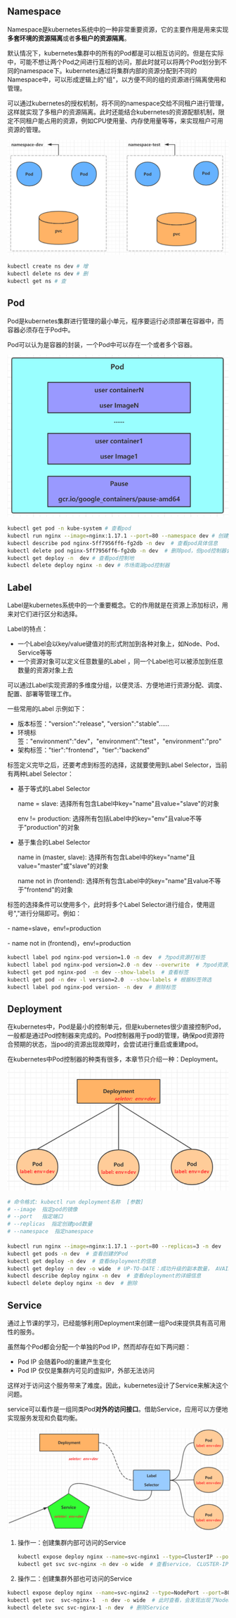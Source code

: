 ## Namespace

​    Namespace是kubernetes系统中的一种非常重要资源，它的主要作用是用来实现**多套环境的资源隔离**或者**多租户的资源隔离**。

​    默认情况下，kubernetes集群中的所有的Pod都是可以相互访问的。但是在实际中，可能不想让两个Pod之间进行互相的访问，那此时就可以将两个Pod划分到不同的namespace下。kubernetes通过将集群内部的资源分配到不同的Namespace中，可以形成逻辑上的"组"，以方便不同的组的资源进行隔离使用和管理。

​    可以通过kubernetes的授权机制，将不同的namespace交给不同租户进行管理，这样就实现了多租户的资源隔离。此时还能结合kubernetes的资源配额机制，限定不同租户能占用的资源，例如CPU使用量、内存使用量等等，来实现租户可用资源的管理。


![alt text](资源/namespace.png)



```sh
kubectl create ns dev # 增
kubectl delete ns dev # 删
kubectl get ns # 查
```

## Pod

Pod是kubernetes集群进行管理的最小单元，程序要运行必须部署在容器中，而容器必须存在于Pod中。

Pod可以认为是容器的封装，一个Pod中可以存在一个或者多个容器。

![alt text](资源/pod.png)

```sh
kubectl get pod -n kube-system # 查看pod
kubectl run nginx --image=nginx:1.17.1 --port=80 --namespace dev # 创建p
kubectl describe pod nginx-5ff7956ff6-fg2db -n dev  # 查看pod具体信息
kubectl delete pod nginx-5ff7956ff6-fg2db -n dev  # 删除pod，但pod控制器会重新生成新的， 所以要删除pod控制器， 看下面两行代码
kubectl get deploy -n  dev # 查看pod控制地
kubectl delete deploy nginx -n dev # 市场南湖pod控制器

```

## Label

Label是kubernetes系统中的一个重要概念。它的作用就是在资源上添加标识，用来对它们进行区分和选择。

Label的特点：

- 一个Label会以key/value键值对的形式附加到各种对象上，如Node、Pod、Service等等
- 一个资源对象可以定义任意数量的Label ，同一个Label也可以被添加到任意数量的资源对象上去

可以通过Label实现资源的多维度分组，以便灵活、方便地进行资源分配、调度、配置、部署等管理工作。

一些常用的Label 示例如下：

- 版本标签："version":"release", "version":"stable"......
- 环境标签："environment":"dev"，"environment":"test"，"environment":"pro"
- 架构标签："tier":"frontend"，"tier":"backend"

标签定义完毕之后，还要考虑到标签的选择，这就要使用到Label Selector，当前有两种Label Selector：

- 基于等式的Label Selector

  name = slave: 选择所有包含Label中key="name"且value="slave"的对象

  env != production: 选择所有包括Label中的key="env"且value不等于"production"的对象

- 基于集合的Label Selector

  name in (master, slave): 选择所有包含Label中的key="name"且value="master"或"slave"的对象

  name not in (frontend): 选择所有包含Label中的key="name"且value不等于"frontend"的对象

标签的选择条件可以使用多个，此时将多个Label Selector进行组合，使用逗号","进行分隔即可。例如：

​- name=slave，env!=production

​- name not in (frontend)，env!=production


```sh
kubectl label pod nginx-pod version=1.0 -n dev  # 为pod资源打标签
kubectl label pod nginx-pod version=2.0 -n dev --overwrite  # 为pod资源更新标签
kubectl get pod nginx-pod  -n dev --show-labels  # 查看标签
kubectl get pod -n dev -l version=2.0  --show-labels # 根据标签筛选
kubectl label pod nginx-pod version- -n dev  # 删除标签
```


## Deployment


​在kubernetes中，Pod是最小的控制单元，但是kubernetes很少直接控制Pod，一般都是通过Pod控制器来完成的。Pod控制器用于pod的管理，确保pod资源符合预期的状态，当pod的资源出现故障时，会尝试进行重启或重建pod。

在kubernetes中Pod控制器的种类有很多，本章节只介绍一种：Deployment。

![alt text](资源/deployment.png)


```sh
# 命令格式: kubectl run deployment名称  [参数] 
# --image  指定pod的镜像
# --port   指定端口
# --replicas  指定创建pod数量
# --namespace  指定namespace

kubectl run nginx --image=nginx:1.17.1 --port=80 --replicas=3 -n dev
kubectl get pods -n dev  # 查看创建的Pod
kubectl get deploy -n dev  # 查看deployment的信息
kubectl get deploy -n dev -o wide  # UP-TO-DATE：成功升级的副本数量， AVAILABLE：可用副本的数量
kubectl describe deploy nginx -n dev  # 查看deployment的详细信息
kubectl delete deploy nginx -n dev  # 删除 
```


##  Service

通过上节课的学习，已经能够利用Deployment来创建一组Pod来提供具有高可用性的服务。

虽然每个Pod都会分配一个单独的Pod IP，然而却存在如下两问题：

- Pod IP 会随着Pod的重建产生变化
- Pod IP 仅仅是集群内可见的虚拟IP，外部无法访问

这样对于访问这个服务带来了难度。因此，kubernetes设计了Service来解决这个问题。

service可以看作是一组同类Pod**对外的访问接口**。借助Service，应用可以方便地实现服务发现和负载均衡。

![alt text](资源/service.png)

1. 操作一：创建集群内部可访问的Service

    ```sh
    kubectl expose deploy nginx --name=svc-nginx1 --type=ClusterIP --port=80 --target-port=80 -n dev # 暴露Service
    kubectl get svc svc-nginx -n dev -o wide  # 查看service， CLUSTER-IP，这就是service的IP，在Service的生命周期中，这个地址是不会变动的
    ```

2. 操作二：创建集群外部也可访问的Service


```sh
kubectl expose deploy nginx --name=svc-nginx2 --type=NodePort --port=80 --target-port=80 -n dev  # 上面创建的Service的type类型为ClusterIP，这个ip地址只用集群内部可访问， 如果需要创建外部也可以访问的Service，需要修改type为NodePort
kubectl get svc  svc-nginx-1  -n dev -o wide  # 此时查看，会发现出现了NodePort类型的Service，而且有一对Port（80:31928/TC）
kubectl delete svc svc-nginx-1 -n dev  # 删除Service
```
















































